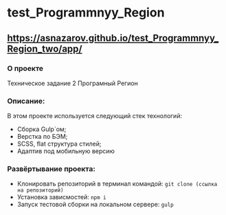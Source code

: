 # test_Programmnyy_Region

https://asnazarov.github.io/test_Programmnyy_Region_two/app/
---

### О проекте
Техническое задание 2 Програмный Регион


### Описание:
В этом проекте используется следующий стек технологий:

* Сборка Gulp`ом;
* Верстка по БЭМ;
* SCSS, flat структура стилей;
* Адаптив под мобильную версию


### Развёртывание проекта:
* Клонировать репозиторий в терминал командой: ```git clone (ссылка на репозиторий)```
* Установка зависмостей: ```npm i```
* Запуск тестовой сборки на локальном сервере: ```gulp```
